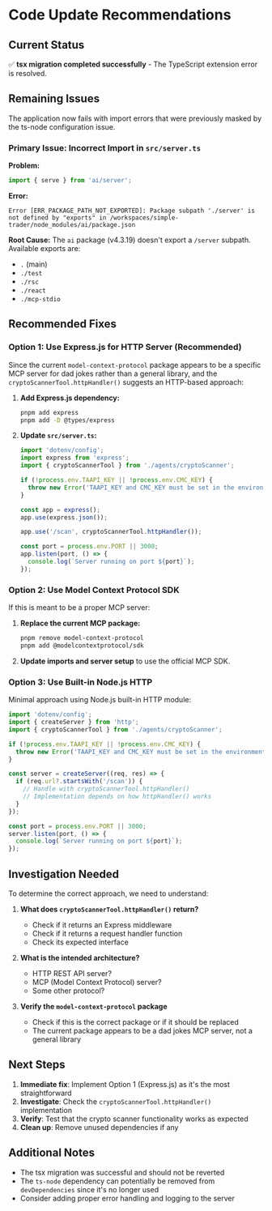 # Code Update Recommendations

## Current Status

✅ **tsx migration completed successfully** - The TypeScript extension error is resolved.

## Remaining Issues

The application now fails with import errors that were previously masked by the ts-node configuration issue.

### Primary Issue: Incorrect Import in `src/server.ts`

**Problem:**

```typescript
import { serve } from 'ai/server';
```

**Error:**

```
Error [ERR_PACKAGE_PATH_NOT_EXPORTED]: Package subpath './server' is not defined by "exports" in /workspaces/simple-trader/node_modules/ai/package.json
```

**Root Cause:**
The `ai` package (v4.3.19) doesn't export a `/server` subpath. Available exports are:

- `.` (main)
- `./test`
- `./rsc`
- `./react`
- `./mcp-stdio`

## Recommended Fixes

### Option 1: Use Express.js for HTTP Server (Recommended)

Since the current `model-context-protocol` package appears to be a specific MCP server for dad jokes rather than a general library, and the `cryptoScannerTool.httpHandler()` suggests an HTTP-based approach:

1. **Add Express.js dependency:**

   ```bash
   pnpm add express
   pnpm add -D @types/express
   ```

2. **Update `src/server.ts`:**

   ```typescript
   import 'dotenv/config';
   import express from 'express';
   import { cryptoScannerTool } from './agents/cryptoScanner';

   if (!process.env.TAAPI_KEY || !process.env.CMC_KEY) {
     throw new Error('TAAPI_KEY and CMC_KEY must be set in the environment');
   }

   const app = express();
   app.use(express.json());

   app.use('/scan', cryptoScannerTool.httpHandler());

   const port = process.env.PORT || 3000;
   app.listen(port, () => {
     console.log(`Server running on port ${port}`);
   });
   ```

### Option 2: Use Model Context Protocol SDK

If this is meant to be a proper MCP server:

1. **Replace the current MCP package:**

   ```bash
   pnpm remove model-context-protocol
   pnpm add @modelcontextprotocol/sdk
   ```

2. **Update imports and server setup** to use the official MCP SDK.

### Option 3: Use Built-in Node.js HTTP

Minimal approach using Node.js built-in HTTP module:

```typescript
import 'dotenv/config';
import { createServer } from 'http';
import { cryptoScannerTool } from './agents/cryptoScanner';

if (!process.env.TAAPI_KEY || !process.env.CMC_KEY) {
  throw new Error('TAAPI_KEY and CMC_KEY must be set in the environment');
}

const server = createServer((req, res) => {
  if (req.url?.startsWith('/scan')) {
    // Handle with cryptoScannerTool.httpHandler()
    // Implementation depends on how httpHandler() works
  }
});

const port = process.env.PORT || 3000;
server.listen(port, () => {
  console.log(`Server running on port ${port}`);
});
```

## Investigation Needed

To determine the correct approach, we need to understand:

1. **What does `cryptoScannerTool.httpHandler()` return?**
   - Check if it returns an Express middleware
   - Check if it returns a request handler function
   - Check its expected interface

2. **What is the intended architecture?**
   - HTTP REST API server?
   - MCP (Model Context Protocol) server?
   - Some other protocol?

3. **Verify the `model-context-protocol` package**
   - Check if this is the correct package or if it should be replaced
   - The current package appears to be a dad jokes MCP server, not a general library

## Next Steps

1. **Immediate fix**: Implement Option 1 (Express.js) as it's the most straightforward
2. **Investigate**: Check the `cryptoScannerTool.httpHandler()` implementation
3. **Verify**: Test that the crypto scanner functionality works as expected
4. **Clean up**: Remove unused dependencies if any

## Additional Notes

- The tsx migration was successful and should not be reverted
- The `ts-node` dependency can potentially be removed from `devDependencies` since it's no longer used
- Consider adding proper error handling and logging to the server
